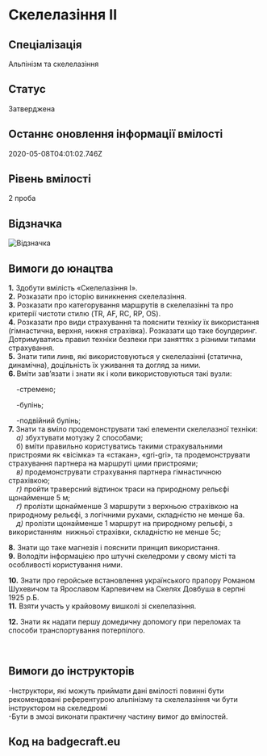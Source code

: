 # Скелелазіння ІІ

## Спеціалізація

Альпінізм та скелелазіння

## Статус

Затверджена

## Останнє оновлення інформації вмілості

2020-05-08T04:01:02.746Z

## Рівень вмілості

2 проба

## Відзначка

![Відзначка](../images/Skelelazinnia_II/_____________2.jpg)

## Вимоги до юнацтва

<p></p><div>

<p><b>1.</b> Здобути
вмілість «Скелелазіння I<span>».<br>
<b>2.</b> Розказати про історію виникнення скелелазіння.<br>
<b>3.</b> Розказати про категорування маршрутів в скелелазінні</span> та про<span>
критерії чистоти стилю (TR, AF, RC, RP, OS).<br>
<b>4.</b> Розказати про види страхування та пояснити техніку їх використання
(гімнастична, верхня, нижня страх</span>і<span>вка). Розказати що таке боулдеринг.
Дотримуватись правил техніки безпеки при заняттях з різними типами страхування.<br>
<b>5.</b> Знати типи линв, які використовуються у скелелазінні (статична, динамічна), доцільність
їх уживання та догляд за ними.<br>
<b>6. </b>Вміти зав’язати і знати як і коли використовуються такі вузли:</span></p>

<p>&nbsp; &nbsp; -стремено;</p><p>&nbsp; &nbsp; -булінь;</p><p><span>&nbsp; &nbsp; -подвійний булінь; <br>
<b>7.</b> Знати та вміло продемонструвати такі елементи скелелазної техніки:<br>&nbsp; &nbsp; <i>а)</i> збухтувати мотузку 2 способами;<br>&nbsp; &nbsp; б) вміти правильно користуватись такими страхувальними пристроями як «вісімка»
та «стакан», «gri-gri», та продемонструвати страхування партнера на маршруті
цими пристроями;<br>&nbsp; &nbsp; <i>в)</i> продемонструвати страхування партнера гімнастичною страхівкою;<br>&nbsp; &nbsp; <i>г)</i> пройти траверсний відтинок траси на природному рельєфі щонайменше 5 м;<br>
<i>&nbsp; &nbsp; ґ)</i> пролізти щонайменше 3 маршрути з верхньою страхівкою на природному рельєфі,
з логічними рухами, складністю не менше 6а.<br>&nbsp; &nbsp;<i> д)</i> пролізти щонайменше 1 маршрут на природному рельєфі, з використанням&nbsp; нижньої
страхівки, складністю не менше 5c;</span></p>

<p><span><b>8.</b> Знати
що таке магнезія і пояснити принцип використання.<br>
<b>9.</b>&nbsp;</span>Володіти
інформацією про штучні скеледроми у свому місті та особливості користування
ними.</p>

<p><span><b>10.</b> Знати
про геройське встановлення українського прапору Романом Шухевичом та Ярославом
Карпевичем на Скелях Довбуша в серпні 1925 р.Б.&nbsp;
</span><span><br>
</span><b>11.</b> Взяти
участь у крайовому вишколі зі скелелазіння.</p>

<p><b>12.</b> Знати
як надати першу домедичну допомогу при переломах та способи транспортування
потерпілого. </p>

</div><br><p></p>

## Вимоги до інструкторів

<p><span>-Інструктори, які можуть
приймати дані вмілості повинні бути рекомендовані референтурою альпінізму та
скелелазіння чи бути інструктором на скеледромі
<br>
-Бути в змозі виконати практичну частину вимог до вмілостей.</span></p>

## Код на badgecraft.eu

